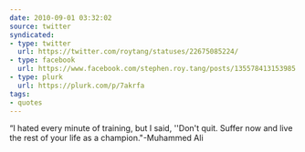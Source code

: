 ```yaml
---
date: 2010-09-01 03:32:02
source: twitter
syndicated:
- type: twitter
  url: https://twitter.com/roytang/statuses/22675085224/
- type: facebook
  url: https://www.facebook.com/stephen.roy.tang/posts/135578413153985
- type: plurk
  url: https://plurk.com/p/7akrfa
tags:
- quotes
---
```


“I hated every minute of training, but I said, ''Don't quit. Suffer now and live the rest of your life as a champion."-Muhammed Ali